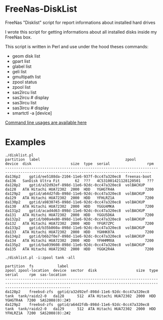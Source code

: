 # FreeNas-DiskList
FreeNas "Disklist" script for report informations about installed hard drives

I wrote this script for getting informations about all installed disks inside my FreeNas box.

This script is written in Perl and use under the hood theses commands:
* geom disk list
* gpart list
* glabel list
* geli list
* gmultipath list
* zpool status
* zpool list
* sas2ircu list
* sas2ircu # display
* sas3ircu list
* sas3ircu # display
* smartctl -a [device]

[Command line usages are available here](../../wiki/Command-Line-usage)

# Examples

```
./disklist.pl
partition  label                                       zpool         device  disk                  size  type  serial                 rpm
-----------------------------------------------------------------------------------------------------------------------------------------
da136p2    gptid/ee5188da-2104-11e6-937f-0cc47a320ec8  freenas-boot  da136   SanDisk Ultra Fit       62  ???   4C531001421128120501   ???
da128p2    gptid/a32d92ef-898d-11e6-92dc-0cc47a320ec8  volBACKUP     da128   ATA Hitachi HUA72302  2000  HDD   YGHGTR4A              7200
da129p2    gptid/a64d2fdb-898d-11e6-92dc-0cc47a320ec8  volBACKUP     da129   ATA Hitachi HUA72302  2000  HDD   YFHLRZ1A              7200
da130p2    gptid/a9830745-898d-11e6-92dc-0cc47a320ec8  volBACKUP     da130   ATA Hitachi HUA72302  2000  HDD   YGGU4MKA              7200
da131p2    gptid/acad4d63-898d-11e6-92dc-0cc47a320ec8  volBACKUP     da131   ATA Hitachi HUA72302  2000  HDD   YGGU5D6A              7200
da132p2    gptid/b00a4e80-898d-11e6-92dc-0cc47a320ec8  volBACKUP     da132   ATA Hitachi HUA72302  2000  HDD   YFGR7ZPC              7200
da133p2    gptid/b35b860a-898d-11e6-92dc-0cc47a320ec8  volBACKUP     da133   ATA Hitachi HUA72302  2000  HDD   YGHHK07A              7200
da134p2    gptid/b6b2f0e7-898d-11e6-92dc-0cc47a320ec8  volBACKUP     da134   ATA Hitachi HUA72302  2000  HDD   YFHHMMXA              7200
da135p2    gptid/ba039608-898d-11e6-92dc-0cc47a320ec8  volBACKUP     da135   ATA Hitachi HUA72302  2000  HDD   YGGK2R4A              7200
```

```
./disklist.pl -i:zpool tank -all

partition  fs           label                                       zpool zpool-location  device  sector  disk                  size  type  serial     rpm  sas-location
--------------------------------------------------------------------------------------------------------------------------------------------------------------------------
da128p2    freebsd-zfs  gptid/a32d92ef-898d-11e6-92dc-0cc47a320ec8  tank  tank/raidz2-0   da128      512  ATA Hitachi HUA72302  2000  HDD   YGHGTR4A  7200  SAS2008(0):2#3
da129p2    freebsd-zfs  gptid/a64d2fdb-898d-11e6-92dc-0cc47a320ec8  tank  tank/raidz2-0   da129      512  ATA Hitachi HUA72302  2000  HDD   YFHLRZ1A  7200  SAS2008(0):2#2

```
